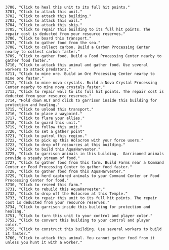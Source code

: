 ﻿```text
3700, "Click to heal this unit to its full hit points."
3701, "Click to attack this unit."
3702, "Click to attack this building."
3703, "Click to attack this wall."
3704, "Click to attack this ship."
3705, "Click to repair this building to its full hit points. The repair cost is deducted from your resource reserves."
3706, "Click to board this transport."
3707, "Click to gather food from the sea."
3708, "Click to collect carbon. Build a Carbon Processing Center nearby to collect carbon faster."
3709, "Click to gather food. Build a Food Processing Center nearby to gather food faster."
3710, "Click to attack this animal and gather food. Use several workers to attack predators."
3711, "Click to mine ore. Build an Ore Processing Center nearby to mine ore faster."
3712, "Click to mine nova crystals. Build a Nova Crystal Processing Center nearby to mine nova crystals faster."
3713, "Click to repair wall to its full hit points. The repair cost is deducted from your resource reserves."
3714, "Hold down ALT and click to garrison inside this building for protection and healing."
3715, "Click to unload this transport."
3716, "Click to place a waypoint."
3717, "Click to flare your allies."
3718, "Click to guard this unit."
3719, "Click to follow this unit."
3720, "Click to set a gather point"
3721, "Click to patrol this region."
3722, "Click to pick up this Holocron with your force users."
3723, "Click to drop off resources at this building."
3724, "Click to build this AquaHarvester."
3725, "Click to garrison animals in this building.  Garrisoned animals provide a steady stream of food."
3727, "Click to gather food from this farm. Build Farms near a Command Center or Food Processing Center to gather food faster."
3728, "Click to gather food from this AquaHarvester."
3729, "Click to herd captured animals to your Command Center or Food Processing Center for food."
3730, "Click to reseed this farm."
3731, "Click to rebuild this AquaHarvester."
3732, "Click to drop off the Holocron at this Temple."
3733, "Click to repair this unit to its full hit points. The repair cost is deducted from your resource reserves."
3734, "Click to garrison inside this building for protection and healing."
3751, "Click to turn this unit to your control and player color."
3752, "Click to convert this building to your control and player color."
3755, "Click to construct this building. Use several workers to build it faster."
3760, "Click to attack this animal. You cannot gather food from it unless you hunt it with a worker."
```